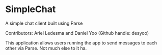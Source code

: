 # SimpleChat
A simple chat client built using Parse

Contributors: Ariel Ledesma and Daniel Yoo (Github handle: desyoo)

This application allows users running the app to send messages to each other via Parse. Not much else to it ha.
